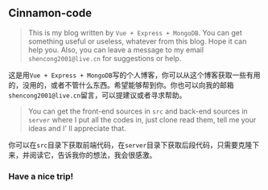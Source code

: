 ## Cinnamon-code

> This is my blog written by `Vue + Express + MongoDB`. You can get something useful or useless, whatever from this blog. Hope it can help you. Also, you can leave a message to my email `shencong2001@live.cn` for suggestions or help. 

这是用`Vue + Express + MongoDB`写的个人博客，你可以从这个博客获取一些有用的，没用的，或者不管什么东西。希望能够帮到你。你也可以向我的邮箱`shencong2001@live.cn`留言，可以提建议或者寻求帮助。

> You can get the front-end sources in `src` and back-end sources in `server` where I put all the codes in, just clone read them, tell me your ideas and I' ll appreciate that.

你可以在`src`目录下获取前端代码，在`server`目录下获取后段代码，只需要克隆下来，并阅读它，告诉我你的想法，我会很感激。

### Have a nice trip!
